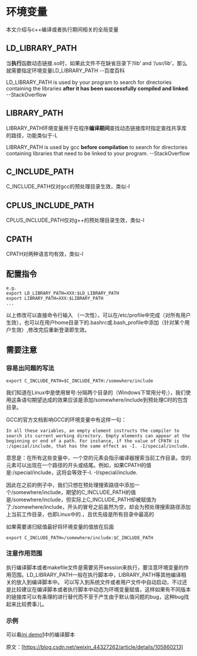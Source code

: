 <!--
 * @Author: your name
 * @Date: 2021-12-07 14:39:31
 * @LastEditTime: 2021-12-09 14:17:16
 * @LastEditors: Please set LastEditors
 * @Description: 打开koroFileHeader查看配置 进行设置: https://github.com/OBKoro1/koro1FileHeader/wiki/%E9%85%8D%E7%BD%AE
 * @FilePath: /note/学习笔记/c++/环境变量.md
-->

# **环境变量**

本文介绍与c++编译或者执行期间相关的全局变量

## **LD_LIBRARY_PATH**

当**执行**函数动态链接.so时，如果此文件不在缺省目录下‘/lib’ and ‘/usr/lib’，那么就需要指定环境变量LD_LIBRARY_PATH  --百度百科

LD_LIBRARY_PATH is used by your program to search for directories containing the libraries **after it has been successfully compiled and linked**.  --StackOverflow 



## **LIBRARY_PATH**

LIBRARY_PATH环境变量用于在程序**编译期间**查找动态链接库时指定查找共享库的路径，功能类似于-L

LIBRARY_PATH is used by gcc **before compilation** to search for directories containing libraries that need to be linked to your program.  --StackOverflow

## **C_INCLUDE_PATH**

C_INCLUDE_PATH仅对gcc的预处理目录生效，类似-I

## **CPLUS_INCLUDE_PATH**

CPLUS_INCLUDE_PATH仅对g++的预处理目录生效，类似-I

## **CPATH**

CPATH对两种语言均有效，类似-I

## **配置指令**
```
e.g.
export LD_LIBRARY_PATH=XXX:$LD_LIBRARY_PATH
export LIBRARY_PATH=XXX:$LIBRARY_PATH
...
```
以上修改可以直接命令行输入 （一次性），可以在/etc/profile中完成（对所有用户生效），也可以在用户home目录下的.bashrc或.bash_profile中添加（针对某个用户生效）,修改完后重新登录即生效。

## **需要注意**
### **容易出问题的写法**
```
export C_INCLUDE_PATH=$C_INCLUDE_PATH:/somewhere/include
```
我们知道在Linux中是使用冒号:分隔两个目录的（Windows下常用分号;），我们使用这条语句期望达成的效果应该是添加/somewhere/include到预处理C时的包含目录。

GCC的官方文档影响GCC的环境变量中有这样一句：
```
In all these variables, an empty element instructs the compiler to search its current working directory. Empty elements can appear at the beginning or end of a path. For instance, if the value of CPATH is :/special/include, that has the same effect as -I. -I/special/include.
```
意思是：在所有这些变量中，一个空的元素会指示编译器搜索当前工作目录。空的元素可以出现在一个路径的开头或结尾。例如，如果CPATH的值是:/special/include，这将会等效于-I. -I/special/include.

因此在之前的例子中，我们只想在预处理搜索路径中添加一个/somewhere/include，期望的C_INCLUDE_PATH的值是/somewhere/include，但实际上C_INCLUDE_PATH却被赋值为了:/somewhere/include，开头的冒号之前虽然为空，却会为预处理搜索路径添加上当前工作目录，也即Linux中的.，且优先级是所有目录中最高的

如果需要递归赋值最好将环境变量的值放在后面
```
export C_INCLUDE_PATH=/somewhere/include:$C_INCLUDE_PATH
```
### **注意作用范围**
执行编译脚本或者makefile文件是需要另开session来执行，要注意环境变量的作用范围。LD_LIBRARY_PATH一般在执行脚本中，LIBRARY_PATH等其他编译相关的放入到编译脚本中。
可以写入到系统文件或者用户文件中自动启动，不过还是比较建议在编译脚本或者执行脚本中动态为环境变量赋值，这样如果有不同版本的链接库可以有条理的进行替代而不至于产生由于默认值问题的bug，这种bug找起来比较费事儿。

### **示例**

可以看[jni demo1](./jni/Demo/Demo1/build.sh)中的编译脚本

原文：[https://blog.csdn.net/weixin_44327262/article/details/105860213]